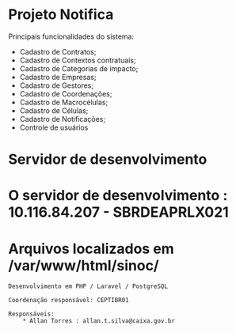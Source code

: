 # Projeto Notifica

Principais funcionalidades do sistema:

 * Cadastro de Contratos;
 * Cadastro de Contextos contratuais;
 * Cadastro de Categorias de impacto;
 * Cadastro de Empresas; 
 * Cadastro de Gestores; 
 * Cadastro de Coordenações;
 * Cadastro de Macrocélulas;
 * Cadastro de Células;
 * Cadastro de Notificações;
 * Controle de usuários


# Servidor de desenvolvimento 

# O servidor de desenvolvimento : 10.116.84.207 -  SBRDEAPRLX021

# Arquivos localizados em /var/www/html/sinoc/


``` 
Desenvolvimento em PHP / Laravel / PostgreSQL 

Coordenação responsável: CEPTIBR01

Responsáveis: 
	* Allan Torres : allan.t.silva@caixa.gov.br
	

```